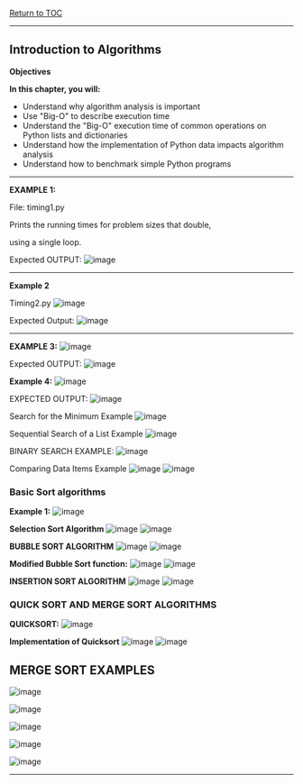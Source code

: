 <a href="https://github.com/CyberTrainingUSAF/06-Intro-to-Algorithms/blob/master/00-Table-of-Contents.md"> Return to TOC </a>

---

## Introduction to Algorithms

**Objectives**

**In this chapter, you will:**
* Understand why algorithm analysis is important
* Use &quot;Big-O&quot; to describe execution time
* Understand the &quot;Big-O&quot; execution time of common operations on Python lists and dictionaries
* Understand how the implementation of Python data impacts algorithm analysis
* Understand how to benchmark simple Python programs

---

**EXAMPLE 1:**

 File: timing1.py

Prints the running times for problem sizes that double,

using a single loop.

Expected OUTPUT:
![image](https://user-images.githubusercontent.com/19671036/60616985-4df4f600-9d98-11e9-80ff-db47ee401f22.png)

---

**Example 2**

Timing2.py
![image](https://user-images.githubusercontent.com/19671036/60617003-56e5c780-9d98-11e9-86d2-922cb9b93420.png)
 
Expected Output:
![image](https://user-images.githubusercontent.com/19671036/60617041-6cf38800-9d98-11e9-88a0-34d0c456f8c2.png)

---

**EXAMPLE 3:**
![image](https://user-images.githubusercontent.com/19671036/60617105-97dddc00-9d98-11e9-8f38-fcbfd1ce642e.png)

Expected OUTPUT:
![image](https://user-images.githubusercontent.com/19671036/60617116-a3c99e00-9d98-11e9-9a8c-41d20793fc01.png)
 
**Example 4:**
![image](https://user-images.githubusercontent.com/19671036/60617131-af1cc980-9d98-11e9-906b-9ef70afefe92.png)

EXPECTED OUTPUT:
![image](https://user-images.githubusercontent.com/19671036/60617149-bf34a900-9d98-11e9-9a1e-f488e9b49cb1.png)
 
Search for the Minimum Example
![image](https://user-images.githubusercontent.com/19671036/60617222-e4291c00-9d98-11e9-9e12-9ea864aa530e.png)
 
Sequential Search of a List Example
![image](https://user-images.githubusercontent.com/19671036/60617264-fc00a000-9d98-11e9-859c-92694ea4216d.png)

BINARY SEARCH EXAMPLE:
![image](https://user-images.githubusercontent.com/19671036/60617299-120e6080-9d99-11e9-9fcc-a4dd318da59c.png)
 
Comparing Data Items Example
![image](https://user-images.githubusercontent.com/19671036/60617320-1cc8f580-9d99-11e9-8ba7-0fcfc7434aaf.png)
 ![image](https://user-images.githubusercontent.com/19671036/60617339-27838a80-9d99-11e9-89df-8a5a8e338369.png)
 
### Basic Sort algorithms

**Example 1:**
![image](https://user-images.githubusercontent.com/19671036/60617371-35d1a680-9d99-11e9-985c-5c3701d73885.png)

 
**Selection Sort Algorithm**
![image](https://user-images.githubusercontent.com/19671036/60617391-42ee9580-9d99-11e9-8b8b-cc3bd69a9294.png)
![image](https://user-images.githubusercontent.com/19671036/60617418-4eda5780-9d99-11e9-9d1a-20d8501050a9.png)
 
**BUBBLE SORT ALGORITHM**
![image](https://user-images.githubusercontent.com/19671036/60617432-5a2d8300-9d99-11e9-98a7-244e41034f3f.png)
![image](https://user-images.githubusercontent.com/19671036/60617455-6addf900-9d99-11e9-9a18-8d3672d60a8d.png)

**Modified Bubble Sort function:**
![image](https://user-images.githubusercontent.com/19671036/60617492-7b8e6f00-9d99-11e9-888d-05bab253f342.png)
![image](https://user-images.githubusercontent.com/19671036/60617513-8517d700-9d99-11e9-8e66-f9458a2883c5.png)
 
**INSERTION SORT ALGORITHM**
![image](https://user-images.githubusercontent.com/19671036/60617537-8ea13f00-9d99-11e9-87ea-6240c2e67d56.png)
![image](https://user-images.githubusercontent.com/19671036/60617557-99f46a80-9d99-11e9-92fb-0fedd5714f07.png)

### QUICK SORT AND MERGE SORT ALGORITHMS

**QUICKSORT:**
![image](https://user-images.githubusercontent.com/19671036/60617571-a1b40f00-9d99-11e9-9e51-38febdb14eb5.png)
 
**Implementation of Quicksort**
![image](https://user-images.githubusercontent.com/19671036/60617610-b0022b00-9d99-11e9-9ba8-b92037a77400.png)
![image](https://user-images.githubusercontent.com/19671036/60617640-be504700-9d99-11e9-94f1-59ab28110248.png)

## MERGE SORT EXAMPLES

![image](https://user-images.githubusercontent.com/19671036/60617666-cd36f980-9d99-11e9-8b5c-db91334e3f82.png)

![image](https://user-images.githubusercontent.com/19671036/60617680-d627cb00-9d99-11e9-9c23-03cfafa4cf28.png)

![image](https://user-images.githubusercontent.com/19671036/60617689-db851580-9d99-11e9-9baf-02a7c25c964a.png)

![image](https://user-images.githubusercontent.com/19671036/60617697-e2138d00-9d99-11e9-9a4d-a8a84e11fc26.png)

![image](https://user-images.githubusercontent.com/19671036/60617708-e8096e00-9d99-11e9-9fd9-bdffdc827f0e.png)

---


